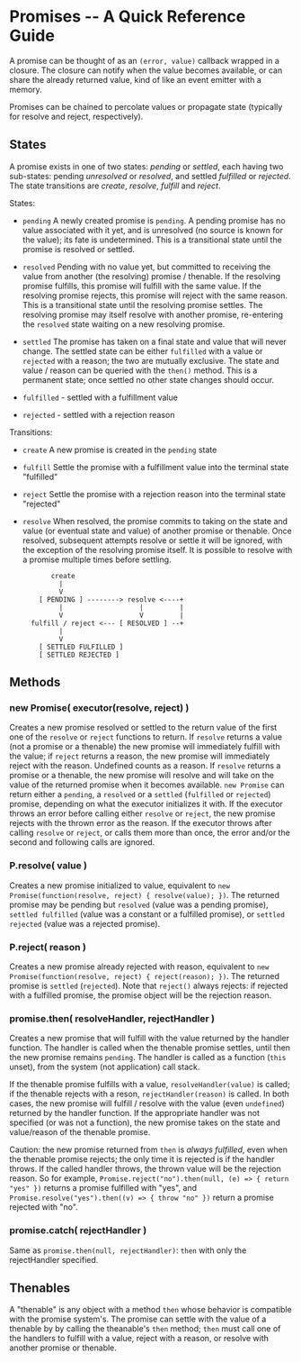 # Promises -- A Quick Reference Guide

A promise can be thought of as an `(error, value)` callback wrapped in a closure.
The closure can notify when the value becomes available, or can share the already
returned value, kind of like an event emitter with a memory.

Promises can be chained to percolate values or propagate state (typically for
resolve and reject, respectively).

## States

A promise exists in one of two states:  _pending_ or _settled_, each having two
sub-states:  pending _unresolved_ or _resolved_, and settled _fulfilled_ or
_rejected_.  The state transitions are _create_, _resolve_, _fulfill_ and _reject_.

States:

- `pending` A newly created promise is `pending`. A pending promise has no value
   associated with it yet, and is unresolved (no source is known for the value); its
   fate is undetermined.  This is a transitional state until the promise is resolved
   or settled.

- `resolved` Pending with no value yet, but committed to receiving the value from
   another (the resolving) promise / thenable.  If the resolving promise fulfills,
   this promise will fulfill with the same value.  If the resolving promise rejects,
   this promise will reject with the same reason.  This is a transitional state until
   the resolving promise settles.  The resolving promise may itself resolve with
   another promise, re-entering the `resolved` state waiting on a new resolving
   promise.

- `settled` The promise has taken on a final state and value that will never change.
   The settled state can be either `fulfilled` with a value or `rejected` with a
   reason; the two are mutually exclusive.  The state and value / reason can be
   queried with the `then()` method.  This is a permanent state; once settled
   no other state changes should occur.

- `fulfilled` - settled with a fulfillment value

- `rejected` - settled with a rejection reason

Transitions:

- `create` A new promise is created in the `pending` state

- `fulfill` Settle the promise with a fulfillment value into the terminal state "fulfilled"

- `reject` Settle the promise with a rejection reason into the terminal state "rejected"

- `resolve` When resolved, the promise commits to taking on the state and value
   (or eventual state and value) of another promise or thenable.  Once resolved,
   subsequent attempts resolve or settle it will be ignored, with the exception of
   the resolving promise itself.  It is possible to resolve with a promise multiple
   times before settling.

             create
               |
               V
          [ PENDING ] --------> resolve <----+
               |                   |         |
               V                   V         |
        fulfill / reject <--- [ RESOLVED ] --+
               |
               V
          [ SETTLED FULFILLED ]
          [ SETTLED REJECTED ]


## Methods

### new Promise( executor(resolve, reject) )

Creates a new promise resolved or settled to the return value of the first one of
the `resolve` or `reject` functions to return.  If `resolve` returns a value (not a
promise or a thenable) the new promise will immediately fulfill with the value; if
`reject` returns a reason, the new promise will immediately reject with the reason.
Undefined counts as a reason.  If `resolve` returns a promise or a thenable, the new
promise will resolve and will take on the value of the returned promise when it
becomes available.  `new Promise` can return either a `pending`, a `resolved` or a
`settled` (`fulfilled` or `rejected`) promise, depending on what the executor
initializes it with.  If the executor throws an error before calling either `resolve`
or `reject`, the new promise rejects with the thrown error as the reason.  If the
executor throws after calling `resolve` or `reject`, or calls them more than once,
the error and/or the second and following calls are ignored.

### P.resolve( value )

Creates a new promise initialized to value, equivalent to `new
Promise(function(resolve, reject) { resolve(value); })`.  The returned promise may
be pending but `resolved` (value was a pending promise), `settled fulfilled` (value
was a constant or a fulfilled promise), or `settled rejected` (value was a rejected
promise).

### P.reject( reason )

Creates a new promise already rejected with reason, equivalent to `new
Promise(function(resolve, reject) { reject(reason); })`.  The returned promise is
`settled` (`rejected`).  Note that `reject()` always rejects:  if rejected with a
fulfilled promise, the promise object will be the rejection reason.

### promise.then( resolveHandler, rejectHandler )

Creates a new promise that will fulfill with the value returned by the handler
function.  The handler is called when the thenable promise settles, until then the
new promise remains `pending`.  The handler is called as a function (`this` unset),
from the system (not application) call stack.

If the thenable promise fulfills with a value, `resolveHandler(value)` is called;
if the thenable rejects with a reson, `rejectHandler(reason)` is called.  In both
cases, the new promise will fulfill / resolve with the value (even `undefined`)
returned by the handler function.  If the appropriate handler was not specified (or
was not a function), the new promise takes on the state and value/reason of the
thenable promise.

Caution: the new promise returned from `then` is _always_ _fulfilled_, even when the
thenable promise rejects; the only time it is rejected is if the handler throws.  If
the called handler throws, the thrown value will be the rejection reason.  So for
example, `Promise.reject("no").then(null, (e) => { return "yes" })` returns a promise
fulfilled with "yes", and `Promise.resolve("yes").then((v) => { throw "no" })` return
a promise rejected with "no".

### promise.catch( rejectHandler )

Same as `promise.then(null, rejectHandler)`: `then` with only the rejectHandler
specified.


## Thenables

A "thenable" is any object with a method `then` whose behavior is compatible with the
promise system's.  The promise can settle with the value of a thenable by by calling
the theanable's `then` method; `then` must call one of the handlers to fulfill with a
value, reject with a reason, or resolve with another promise or thenable.
